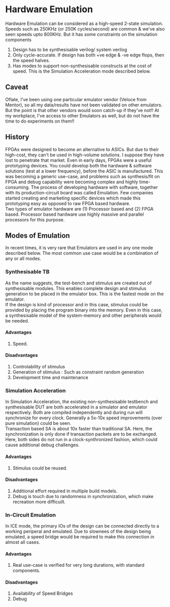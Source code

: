 # Hardware Emulation
Hardware Emulation can be considered as a high-speed 2-state simulation. Speeds such as 250KHz (or 250K cycles/second) are common & we've also seen speeds upto 800KHz. But it has some constraints on the simulation components
1. Design has to be synthesisable verilog/ system verilog
1. Only cycle-accurate. If design has both +ve edge & -ve edge flops, then the speed halves.
1. Has modes to support non-synthesisable constructs at the cost of speed. This is the Simulation Acceleration mode described below.

## Caveat
Oflate, I've been using one particular emulator vendor (Veloce from Mentor), so all my data/results have not been validated on other emulators. But the point is that other vendors would soon catch-up if they've not!! At my workplace, I've access to other Emulators as well, but do not have the time to do experiments on them!!

## History
FPGAs were designed to become an alternative to ASICs. But due to their high-cost, they can't be used in high-volume solutions. I suppose they have lost to penetrate that market. Even in early days, FPGAs were a useful prototyping devices. You could develop both the hardware & software solutions (test at a lower frequency), before the ASIC is manufactured. This was becoming a generic use-case, and problems such as synthesis/fit on FPGA and debug capability were becoming complex and highly time-consuming. The process of developing hardware with software, together with its production-circuit board was called Emulation. Few companies started creating and marketing specific devices which made this prototyping easy as opposed to raw FPGA based hardware.<br>
Two types of emulator hardware are (1) Processor based and (2) FPGA based. Processor based hardware use highly massive and parallel processors for this purpose.

## Modes of Emulation
In recent times, it is very rare that Emulators are used in any one mode described below. The most common use case would be a combination of any or all modes.

### Synthesisable TB
As the name suggests, the test-bench and stimulus are created out of synthesisable modules. This enables complete design and stimulus generation to be placed in the emulator box. This is the fastest mode on the emulator. <br>
If the design is kind of processor and in this case, stimulus could be provided by placing the program binary into the memory. Even in this case, a synthesisable model of the system-memory and other peripherals would be needed. <br>
#### Advantages
1. Speed.
#### Disadvantages
1. Controlability of stimulus
1. Generation of stimulus : Such as constraint random generation
1. Development time and maintenance

### Simulation Acceleration
In Simulation Acceleration, the existing non-synthesisable testbench and synthesisable DUT are both accelerated in a simulator and emulator respectively. Both are compiled independently and during run will synchronize for every clock. Generally a 5x-10x speed improvements (over pure simulation) could be seen. <br>
Transaction based SA is about 10x faster than traditional SA. Here, the synchronization is only done if transaction packets are to be exchanged. Here, both sides do not run in a clock-synthronized fashion, which could cause additional debug challenges.<br>
#### Advantages
1. Stimulus could be reused.
#### Disadvantages
1. Additional effort required in multiple build models.
1. Debug is touch due to randomness in synchronization, which make recreation more difficuilt.

### In-Circuit Emulation
In ICE mode, the primary IOs of the design can be connected directly to a working periperal and emulated. Due to slownees of the design being emulated, a speed bridge would be required to make this connection in almost all cases.
#### Advantages
1. Real use-case is verified for very long durations, with standard components.
#### Disadvantages
1. Availability of Speed Bridges
1. Debug
